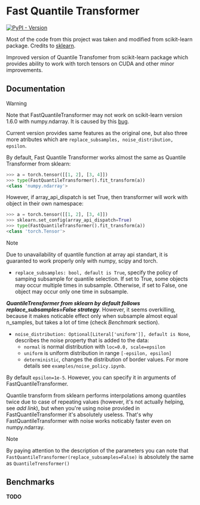 
# Fast Quantile Transformer

[![PyPI - Version](https://img.shields.io/pypi/v/fqt.svg)](https://pypi.org/project/fqt)

Most of the code from this project was taken and modified from scikit-learn package. Credits to [sklearn](https://github.com/scikit-learn/scikit-learn).

Improved version of Quantile Transfomer from scikit-learn package which provides ability to work with torch tensors on CUDA and other minor improvements.

## Documentation

> [!WARNING]
> Note that FastQuantileTransformer may not work on scikit-learn version 1.6.0 with numpy.ndarray. It is caused by this [bug](https://github.com/scikit-learn/scikit-learn/issues/29107).

Current version provides same features as the original one, but also three more atributes which are ``` replace_subsamples, noise_distribution, epsilon ```.

By default, Fast Quantile Transformer works almost the same as Quantile Transformer from sklearn:

```python
>>> a = torch.tensor([[1, 2], [3, 4]])
>>> type(FastQuantileTransformer().fit_transform(a))
<class 'numpy.ndarray'>
```

However, if array_api_dispatch is set True, then transformer will work with object in their own namespace:

```python
>>> a = torch.tensor([[1, 2], [3, 4]])
>>> sklearn.set_config(array_api_dispatch=True)
>>> type(FastQuantileTransformer().fit_transform(a))
<class 'torch.Tensor'>
```
> [!NOTE]
> Due to unavailability of quantile function at array api standart, it is guaranted to work properly only with numpy, scipy and torch.

*  `replace_subsamples: bool, default is True`, specify the policy of samping subsample for quantile selection. If set to True, some objects may occur multiple times in subsample. Otherwise, if set to False, one object may occur only one time in subsample.  

***QuantileTrensformer from sklearn by default follows replace_subsamples=False strategy***. However, it seems overkilling, because it makes noticable effect only when subsample almost equal n_samples, but takes a lot of time (check _Benchmark_ section). 

- `noise_distribution: Optional[Literal['uniform']], default is None`, describes the noise property that is added to the data: 
    - `normal` is normal distribution with `loc=0.0, scale=epsilon`
    - `uniform` is uniform distribution in range `[-epsilon, epsilon]`
    - `deterministic`, changes the distribution of border values. For more details see `examples/noise_policy.ipynb`.

By default `epsilon=1e-5`. However, you can specify it in arguments of FastQuantileTransformer.

Quantile transform from sklearn performs interpolations among quantiles twice due to case of repeating values (however, it's not actually helping, see _add link_), but when you're using noise provided in FastQuantileTransformer it's absolutely useless. That's why FastQuantileTransformer with noise works noticably faster even on numpy.ndarray.

> [!NOTE]
> By paying attention to the description of the parameters you can note that `FastQuantileTransformer(replace_subsamples=False)` is absolutely the same as `QuantileTrensformer()`


## Benchmarks

**TODO**